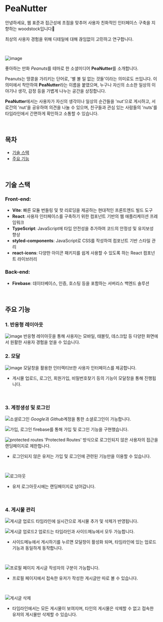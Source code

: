# PeaNutter

안녕하세요,
웹 표준과 접근성에 초점을 맞추어 사용자 친화적인 인터페이스 구축을 지향하는 woodstock입니다🫡

최상의 사용자 경험을 위해 디테일에 대해 끊임없이 고민하고 연구합니다.

<br>

![image](https://github.com/Stilllee/nwitter/assets/108785772/89db38e6-4d9e-4d65-914e-248d7a99ffd8)
<br>

좋아하는 만화 *Peanuts*를 테마로 한 소셜미디어 **PeaNutter**를 소개합니다.

Peanuts는 땅콩을 가리키는 단어로, '별 볼 일 없는 것들'이라는 의미로도 쓰입니다.
이 의미에서 착안하여 **PeaNutter**라는 이름을 붙였으며, 누구나 자신의 소소한 일상의 이야기나 생각, 감정 등을 가볍게 나누는 공간을 상징합니다.

**PeaNutter**에서는 사용자가 자신의 생각이나 일상의 순간들을 'nut'으로 게시하고, 서로간의 'nut'을 공유하여 의견을 나눌 수 있으며, 친구들과 관심 있는 사람들의 'nuts'를 타임라인에서 간편하게 확인하고 소통할 수 있습니다.

<br>

## 목차
- [기술 스택](#기술-스택)
- [주요 기능](#주요-기능)
<br>

## 기술 스택
### Front-end:
- **Vite**: 빠른 모듈 번들링 및 핫 리로딩을 제공하는 현대적인 프론트엔드 빌드 도구
- **React**: 사용자 인터페이스를 구축하기 위한 컴포넌트 기반의 웹 애플리케이션 프레임워크
- **TypeScript**: JavaScript에 타입 안전성을 추가하여 코드의 안정성 및 유지보성 향상
- **styled-components**: JavaScript로 CSS를 작성하여 컴포넌트 기반 스타일 관리
- **react-icons**: 다양한 아이콘 패키지를 쉽게 사용할 수 있도록 하는 React 컴포넌트 라이브러리
  
### Back-end:
- **Firebase**: 데이터베이스, 인증, 호스팅 등을 포함하는 서버리스 백엔드 솔루션

<br>

## 주요 기능
### 1. 반응형 레이아웃
![image](https://github.com/Stilllee/nwitter/assets/108785772/39977a64-7f5a-47d2-a8f4-0494f67cf1ef)
반응형 레이아웃을 통해 사용자는 모바일, 태블릿, 데스크탑 등 다양한 화면에서 원활한 사용자 경험을 얻을 수 있습니다.
<br>

### 2. 모달
![image](https://github.com/Stilllee/nwitter/assets/108785772/8ca17eea-1ed1-4c19-b452-dd00bf00e169)
모달창을 활용한 인터렉티브한 사용자 인터페이스를 제공합니다.
- 게시물 업로드, 로그인, 회원가입, 비밀번호찾기 등의 기능이 모달창을 통해 진행됩니다.

<br>

### 3. 계정생성 및 로그인
![소셜로그인](https://github.com/Stilllee/nwitter/assets/108785772/01d62c40-38a7-4e78-90a1-03f32208551a)
*Google*과 *Github*계정을 통한 소셜로그인이 가능합니다.
<br>

![가입, 로그인](https://github.com/Stilllee/nwitter/assets/108785772/c73a6c7e-9107-4ac1-b63e-ee06661fc89f)
firebase를 통해 가입 및 로그인 기능을 구현했습니다.
<br>

![protected routes](https://github.com/Stilllee/nwitter/assets/108785772/a534e440-f45c-4ee2-a4dc-01506a35c31a)
'Protected Routes' 방식으로 로그인되지 않은 사용자의 접근을 랜딩페이지로 제한헙나다.
- 로그인되지 않은 유저는 가입 및 로그인에 관련된 기능만을 이용할 수 있습니다.
<br>

![로그아웃](https://github.com/Stilllee/nwitter/assets/108785772/5c354343-0e86-437e-bd85-3104d66ba66b)
- 유저 로그아웃시에는 랜딩페이지로 넘어갑니다.
<br>

### 4. 게시물 관리
![게시글 업로드](https://github.com/Stilllee/nwitter/assets/108785772/b901bc5c-8926-4938-b064-6d3155dc0fff)
타임라인에 실시간으로 게시물 추가 및 삭제가 반영됩니다.
<br>

![게시글 업로드2](https://github.com/Stilllee/nwitter/assets/108785772/934a52fa-5a50-49ea-86d8-438e47fada0c)
업로드는 타임라인과 사이드메뉴에서 모두 가능합니다.
- 사이드메뉴에서 게시하기를 누르면 모달창이 활성화 되며, 타임라인에 있는 업로드 기능과 동일하게 동작합니다.
<br>

![프로필 페이지](https://github.com/Stilllee/nwitter/assets/108785772/e511c3af-ff95-4973-aab3-7f9c22a09cf3)
게시글 작성자의 구분이 가능합니다.
- 프로필 페이지에서 접속한 유저가 작성한 게시글만 따로 볼 수 있습니다.
<br>

![게시글 삭제](https://github.com/Stilllee/nwitter/assets/108785772/93f460c6-4c7c-4dbf-979c-875df7e40c40)
- 타임라인에서는 모든 게시물이 보여지며, 타인의 게시물은 삭제할 수 없고 접속한 유저의 게시물만 삭제할 수 있습니다.
